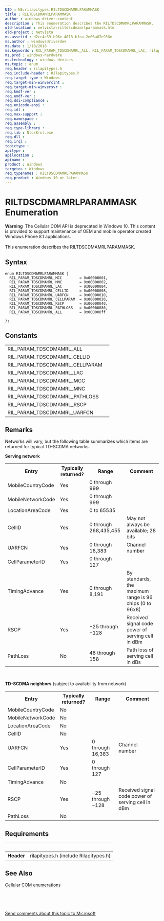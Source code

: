 ```yaml
---
UID : NE:rilapitypes.RILTDSCDMAMRLPARAMMASK
title : RILTDSCDMAMRLPARAMMASK
author : windows-driver-content
description : This enumeration describes the RILTDSCDMAMRLPARAMMASK.
old-location : netvista\riltdscdmamrlparammask.htm
old-project : netvista
ms.assetid : d2cc4c39-b96e-4078-bfea-2e06a07e938e
ms.author : windowsdriverdev
ms.date : 1/18/2018
ms.keywords : RIL_PARAM_TDSCDMAMRL_ALL, RIL_PARAM_TDSCDMAMRL_LAC, rilapitypes/RIL_PARAM_TDSCDMAMRL_ALL, rilapitypes/RIL_PARAM_TDSCDMAMRL_UARFCN, RILTDSCDMAMRLPARAMMASK, rilapitypes/RIL_PARAM_TDSCDMAMRL_MNC, rilapitypes/RIL_PARAM_TDSCDMAMRL_CELLID, RIL_PARAM_TDSCDMAMRL_CELLID, RIL_PARAM_TDSCDMAMRL_MCC, RIL_PARAM_TDSCDMAMRL_CELLPARAM, rilapitypes/RIL_PARAM_TDSCDMAMRL_PATHLOSS, rilapitypes/RILTDSCDMAMRLPARAMMASK, rilapitypes/RIL_PARAM_TDSCDMAMRL_CELLPARAM, rilapitypes/RIL_PARAM_TDSCDMAMRL_RSCP, RIL_PARAM_TDSCDMAMRL_MNC, netvista.riltdscdmamrlparammask, RIL_PARAM_TDSCDMAMRL_UARFCN, RILTDSCDMAMRLPARAMMASK enumeration [Network Drivers Starting with Windows Vista], RIL_PARAM_TDSCDMAMRL_PATHLOSS, rilapitypes/RIL_PARAM_TDSCDMAMRL_MCC, RIL_PARAM_TDSCDMAMRL_RSCP, rilapitypes/RIL_PARAM_TDSCDMAMRL_LAC
ms.prod : windows-hardware
ms.technology : windows-devices
ms.topic : enum
req.header : rilapitypes.h
req.include-header : Rilapitypes.h
req.target-type : Windows
req.target-min-winverclnt : 
req.target-min-winversvr : 
req.kmdf-ver : 
req.umdf-ver : 
req.ddi-compliance : 
req.unicode-ansi : 
req.idl : 
req.max-support : 
req.namespace : 
req.assembly : 
req.type-library : 
req.lib : NtosKrnl.exe
req.dll : 
req.irql : 
topictype : 
apitype : 
apilocation : 
apiname : 
product : Windows
targetos : Windows
req.typenames : RILTDSCDMAMRLPARAMMASK
req.product : Windows 10 or later.
---
```


# RILTDSCDMAMRLPARAMMASK Enumeration
<div class="alert"><b>Warning</b>  The Cellular COM API is deprecated in Windows 10. This content is provided to support maintenance of OEM and mobile operator created Windows Phone 8.1 applications.</div><div> </div>This enumeration describes the RILTDSCDMAMRLPARAMMASK.

## Syntax
````
enum RILTDSCDMAMRLPARAMMASK {
  RIL_PARAM_TDSCDMAMRL_MCC        = 0x00000001, 
  RIL_PARAM_TDSCDMAMRL_MNC        = 0x00000002, 
  RIL_PARAM_TDSCDMAMRL_LAC        = 0x00000004, 
  RIL_PARAM_TDSCDMAMRL_CELLID     = 0x00000008, 
  RIL_PARAM_TDSCDMAMRL_UARFCN     = 0x00000010, 
  RIL_PARAM_TDSCDMAMRL_CELLPARAM  = 0x00000020, 
  RIL_PARAM_TDSCDMAMRL_RSCP       = 0x00000040, 
  RIL_PARAM_TDSCDMAMRL_PATHLOSS   = 0x00000080, 
  RIL_PARAM_TDSCDMAMRL_ALL        = 0x000000ff 

};
````

## Constants

<table>

<tr>
<td>RIL_PARAM_TDSCDMAMRL_ALL</td>
<td></td>
</tr>

<tr>
<td>RIL_PARAM_TDSCDMAMRL_CELLID</td>
<td></td>
</tr>

<tr>
<td>RIL_PARAM_TDSCDMAMRL_CELLPARAM</td>
<td></td>
</tr>

<tr>
<td>RIL_PARAM_TDSCDMAMRL_LAC</td>
<td></td>
</tr>

<tr>
<td>RIL_PARAM_TDSCDMAMRL_MCC</td>
<td></td>
</tr>

<tr>
<td>RIL_PARAM_TDSCDMAMRL_MNC</td>
<td></td>
</tr>

<tr>
<td>RIL_PARAM_TDSCDMAMRL_PATHLOSS</td>
<td></td>
</tr>

<tr>
<td>RIL_PARAM_TDSCDMAMRL_RSCP</td>
<td></td>
</tr>

<tr>
<td>RIL_PARAM_TDSCDMAMRL_UARFCN</td>
<td></td>
</tr>
</table>

## Remarks

Networks will vary, but the following table summarizes which items are returned for typical TD-SCDMA networks. 

<b>Serving network</b>
<table>
<tr>
<th>Entry</th>
<th>Typically returned?</th>
<th>Range</th>
<th>Comment</th>
</tr>
<tr>
<td>
MobileCountryCode

</td>
<td>
Yes

</td>
<td>
0 through 999

</td>
<td>


</td>
</tr>
<tr>
<td>
MobileNetworkCode

</td>
<td>
Yes

</td>
<td>
0 through 999

</td>
<td>


</td>
</tr>
<tr>
<td>
LocationAreaCode

</td>
<td>
Yes

</td>
<td>
0 to 65535

</td>
<td>


</td>
</tr>
<tr>
<td>
CellID

</td>
<td>
Yes

</td>
<td>
0 through 268,435,455

</td>
<td>
May not always be available; 28 bits

</td>
</tr>
<tr>
<td>
UARFCN

</td>
<td>
Yes

</td>
<td>
0 through 16,383

</td>
<td>
Channel number

</td>
</tr>
<tr>
<td>
CellParameterID

</td>
<td>
Yes

</td>
<td>
0 through 127

</td>
<td>


</td>
</tr>
<tr>
<td>
TimingAdvance

</td>
<td>
Yes

</td>
<td>
0 through 8,191

</td>
<td>
By standards, the maximum range is 96 chips (0 to 96x8)

</td>
</tr>
<tr>
<td>
RSCP

</td>
<td>
Yes

</td>
<td>
−25 through −128

</td>
<td>
Received signal code power of serving cell in dBm  

</td>
</tr>
<tr>
<td>
PathLoss

</td>
<td>
No

</td>
<td>
46 through 158

</td>
<td>
Path loss of serving cell in dBs  

</td>
</tr>
</table> 

<b>TD-SCDMA neighbors</b> (subject to availability from network)
<table>
<tr>
<th>Entry</th>
<th>Typically returned?</th>
<th>Range</th>
<th>Comment</th>
</tr>
<tr>
<td>
MobileCountryCode

</td>
<td>
No

</td>
<td>


</td>
<td>


</td>
</tr>
<tr>
<td>
MobileNetworkCode

</td>
<td>
No

</td>
<td>


</td>
<td>


</td>
</tr>
<tr>
<td>
LocationAreaCode

</td>
<td>
No

</td>
<td>


</td>
<td>


</td>
</tr>
<tr>
<td>
CellID

</td>
<td>
No

</td>
<td>


</td>
<td>


</td>
</tr>
<tr>
<td>
UARFCN

</td>
<td>
Yes

</td>
<td>
0 through 16,383

</td>
<td>
Channel number

</td>
</tr>
<tr>
<td>
CellParameterID

</td>
<td>
Yes

</td>
<td>
0 through 127

</td>
<td>


</td>
</tr>
<tr>
<td>
TimingAdvance

</td>
<td>
No

</td>
<td>


</td>
<td>


</td>
</tr>
<tr>
<td>
RSCP

</td>
<td>
Yes

</td>
<td>
−25 through −128

</td>
<td>
Received signal code power of serving cell in dBm  

</td>
</tr>
<tr>
<td>
PathLoss

</td>
<td>
No

</td>
<td>


</td>
<td>


</td>
</tr>
</table>

## Requirements
| &nbsp; | &nbsp; |
| ---- |:---- |
| **Header** | rilapitypes.h (include Rilapitypes.h) |

## See Also

<a href="https://msdn.microsoft.com/library/windows/hardware/dn946509">Cellular COM enumerations</a>

 

 

<a href="mailto:wsddocfb@microsoft.com?subject=Documentation%20feedback [netvista\netvista]:%20RILTDSCDMAMRLPARAMMASK enumeration%20 RELEASE:%20(1/18/2018)&amp;body=%0A%0APRIVACY STATEMENT%0A%0AWe use your feedback to improve the documentation. We don't use your email address for any other purpose, and we'll remove your email address from our system after the issue that you're reporting is fixed. While we're working to fix this issue, we might send you an email message to ask for more info. Later, we might also send you an email message to let you know that we've addressed your feedback.%0A%0AFor more info about Microsoft's privacy policy, see http://privacy.microsoft.com/en-us/default.aspx." title="Send comments about this topic to Microsoft">Send comments about this topic to Microsoft</a>